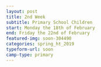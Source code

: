 ```yaml
---
layout: post
title: 2nd Week
subtitle: Primary School Children
start: Monday the 18th of February 
end: Friday the 22nd of February
featured-img: soon-304490
categories: spring_ht_2019
typeform-url: soon
camp-type: primary
---
```

